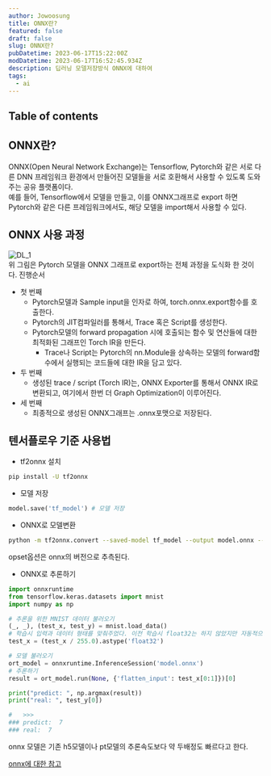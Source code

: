 ```yaml
---
author: Jowoosung
title: ONNX란?
featured: false
draft: false
slug: ONNX란?
pubDatetime: 2023-06-17T15:22:00Z
modDatetime: 2023-06-17T16:52:45.934Z
description: 딥러닝 모델저장방식 ONNX에 대하여
tags: 
  - ai
---  
```


## Table of contents

## ONNX란?  
ONNX(Open Neural Network Exchange)는 Tensorflow, Pytorch와 같은 서로 다른 DNN 프레임워크 환경에서 만들어진 모델들을 서로 호환해서 사용할 수 있도록 도와주는 공유 플랫폼이다.  
예를 들어, Tensorflow에서 모델을 만들고, 이를 ONNX그래프로 export 하면 Pytorch와 같은 다른 프레임워크에서도, 해당 모델을 import해서 사용할 수 있다.  

## ONNX 사용 과정  
![DL_1](https://img1.daumcdn.net/thumb/R1280x0/?scode=mtistory2&fname=https%3A%2F%2Fblog.kakaocdn.net%2Fdn%2F3cSbe%2FbtrrwfYkfM4%2FtdXyMOaeJhddQaeG3XTLu1%2Fimg.png)  
위 그림은 Pytorch 모델을 ONNX 그래프로 export하는 전체 과정을 도식화 한 것이다. 
진행순서
- 첫 번째  
  - Pytorch모델과 Sample input을 인자로 하여, torch.onnx.export함수를 호출한다.  
  - Pytorch의 JIT컴파일러를 통해서, Trace 혹은 Script를 생성한다.  
  - Pytorch모델의 forward propagation 시에 호출되는 함수 및 연산들에 대한 최적화된 그래프인 Torch IR을 만든다.  
    - Trace나 Script는 Pytorch의 nn.Module을 상속하는 모델의 forward함수에서 실행되는 코드들에 대한 IR을 담고 있다.  
- 두 번째  
  - 생성된 trace / script (Torch IR)는, ONNX Exporter를 통해서 ONNX IR로 변환되고, 여기에서 한번 더 Graph Optimization이 이루어진다.  
- 세 번째  
  - 최종적으로 생성된 ONNX그래프는 .onnx포맷으로 저장된다.  

## 텐서플로우 기준 사용법  
- tf2onnx 설치
```bash
pip install -U tf2onnx
```
- 모델 저장
```python
model.save('tf_model') # 모델 저장
```

- ONNX로 모델변환
```bash
python -m tf2onnx.convert --saved-model tf_model --output model.onnx --opset 12
```
opset옵션은 onnx의 버전으로 추측된다.  

- ONNX로 추론하기
```python
import onnxruntime
from tensorflow.keras.datasets import mnist
import numpy as np

# 추론을 위한 MNIST 데이터 불러오기
(_, _), (test_x, test_y) = mnist.load_data()
# 학습시 입력과 데이터 형태를 맞춰주었다. 이전 학습시 float32는 하지 않았지만 자동적으로 변환되었던 부분이다.
test_x = (test_x / 255.0).astype('float32')

# 모델 불러오기
ort_model = onnxruntime.InferenceSession('model.onnx')
# 추론하기
result = ort_model.run(None, {'flatten_input': test_x[0:1]})[0]

print("predict: ", np.argmax(result))
print("real: ", test_y[0])

#   >>>
### predict:  7
### real:  7
```

onnx 모델은 기존 h5모델이나 pt모델의 추론속도보다 약 두배정도 빠르다고 한다.  

[onnx에 대한 참고](https://wooono.tistory.com/415)

